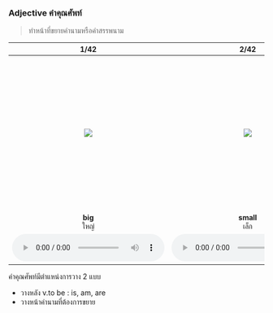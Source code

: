 
### Adjective คำคุณศัพท์ 
> ทำหน้าที่ขยายคำนามหรือคำสรรพนาม

<div class="carrousel">


|1/42|2/42|3/42|4/42|5/42|6/42|7/42|8/42|9/42|10/42|11/42|12/42|13/42|14/42|15/42|16/42|17/42|18/42|19/42|20/42|21/42|22/42|23/42|24/42|25/42|26/42|27/42|28/42|29/42|30/42|31/42|32/42|33/42|34/42|35/42|36/42|37/42|38/42|39/42|40/42|41/42|42/42|
| :----: | :----: | :----: | :----: | :----: | :----: | :----: | :----: | :----: | :----: | :----: | :----: | :----: | :----: | :----: | :----: | :----: | :----: | :----: | :----: | :----: | :----: | :----: | :----: | :----: | :----: | :----: | :----: | :----: | :----: | :----: | :----: | :----: | :----: | :----: | :----: | :----: | :----: | :----: | :----: | :----: | :----: |
|![](/media/img/adjectif/big.svg)|![](/media/img/adjectif/small.svg)|![](/media/img/adjectif/huge.svg)|![](/media/img/adjectif/tiny.svg)|![](/media/img/adjectif/tall.svg)|![](/media/img/adjectif/short.svg)|![](/media/img/adjectif/fat.svg)|![](/media/img/adjectif/thin.svg)|![](/media/img/adjectif/thick.svg)|![](/media/img/adjectif/thin2.svg)|![](/media/img/adjectif/heavy.svg)|![](/media/img/adjectif/light.svg)|![](/media/img/adjectif/cheap.svg)|![](/media/img/adjectif/expensive.svg)|![](/media/img/adjectif/few.svg)|![](/media/img/adjectif/many.svg)|![](/media/img/adjectif/full.svg)|![](/media/img/adjectif/empty.svg)|![](/media/img/adjectif/young.svg)|![](/media/img/adjectif/old.svg)|![](/media/img/adjectif/good.svg)|![](/media/img/adjectif/bad.svg)|![](/media/img/adjectif/clean.svg)|![](/media/img/adjectif/dirty.svg)|![](/media/img/adjectif/happy.svg)|![](/media/img/adjectif/sad.svg)|![](/media/img/adjectif/angry.svg)|![](/media/img/adjectif/calm.svg)|![](/media/img/adjectif/excited.svg)|![](/media/img/adjectif/bored.svg)|![](/media/img/adjectif/hungry.svg)|![](/media/img/adjectif/full2.svg)|![](/media/img/adjectif/quiet.svg)|![](/media/img/adjectif/loud.svg)|![](/media/img/adjectif/healthy.svg)|![](/media/img/adjectif/sick.svg)|![](/media/img/adjectif/poor.svg)|![](/media/img/adjectif/rich.svg)|![](/media/img/adjectif/wet.svg)|![](/media/img/adjectif/dry.svg)|![](/media/img/adjectif/hot.svg)|![](/media/img/adjectif/cold.svg)|
|**big**<br>ใหญ่|**small**<br>เล็ก|**huge**<br>ใหญ่มาก|**tiny**<br>เล็ก|**tall**<br>สูง|**short**<br>เตี้ย|**fat**<br>อ้วน|**thin**<br>ผอม|**thick**<br>หนา|**thin**<br>บาง|**heavy**<br>หนัก|**light**<br>เบา|**cheap**<br>ราคาถูก|**expensive**<br>ราคาแพง|**few**<br>น้อย|**many**<br>มาก|**full**<br>เต็ม|**empty**<br>ว่าง|**young**<br>หนุ่มสาว|**old**<br>แก่ชรา|**good**<br>ดี|**bad**<br>แย่/เลว|**clean**<br>สะอาด|**dirty**<br>สกปรก|**happy**<br>มีความสุข|**sad**<br>เศร้า|**angry**<br>โกรธ|**calm**<br>สงบ|**excited**<br>ตื่นเต้น|**bored**<br>เบื่อ|**hungry**<br>หิว|**full**<br>อิ่ม|**quiet**<br>เงียบ|**loud**<br>ดัง|**healthy**<br>สุขภาพดี|**sick**<br>ป่วย|**poor**<br>จน|**rich**<br>รวย|**wet**<br>เปียก|**dry**<br>แห้ง|**hot**<br>ร้อน|**cold**<br>เย็น|
|![](/media/audio/big.mp3)|![](/media/audio/small.mp3)|![](/media/audio/huge.mp3)|![](/media/audio/tiny.mp3)|![](/media/audio/tall.mp3)|![](/media/audio/short.mp3)|![](/media/audio/fat.mp3)|![](/media/audio/thin.mp3)|![](/media/audio/thick.mp3)|![](/media/audio/thin.mp3)|![](/media/audio/heavy.mp3)|![](/media/audio/light.mp3)|![](/media/audio/cheap.mp3)|![](/media/audio/expensive.mp3)|![](/media/audio/few.mp3)|![](/media/audio/many.mp3)|![](/media/audio/full.mp3)|![](/media/audio/empty.mp3)|![](/media/audio/young.mp3)|![](/media/audio/old.mp3)|![](/media/audio/good.mp3)|![](/media/audio/bad.mp3)|![](/media/audio/clean.mp3)|![](/media/audio/dirty.mp3)|![](/media/audio/happy.mp3)|![](/media/audio/sad.mp3)|![](/media/audio/angry.mp3)|![](/media/audio/calm.mp3)|![](/media/audio/excited.mp3)|![](/media/audio/bored.mp3)|![](/media/audio/hungry.mp3)|![](/media/audio/full.mp3)|![](/media/audio/quiet.mp3)|![](/media/audio/loud.mp3)|![](/media/audio/healthy.mp3)|![](/media/audio/sick.mp3)|![](/media/audio/poor.mp3)|![](/media/audio/rich.mp3)|![](/media/audio/wet.mp3)|![](/media/audio/dry.mp3)|![](/media/audio/hot.mp3)|![](/media/audio/cold.mp3)|

</div>

คำคุณศัพท์มีตำแหน่งการวาง 2 แบบ 
* วางหลัง v.to be : is, am, are
* วางหน้าคำนามที่ต้องการขยาย 
